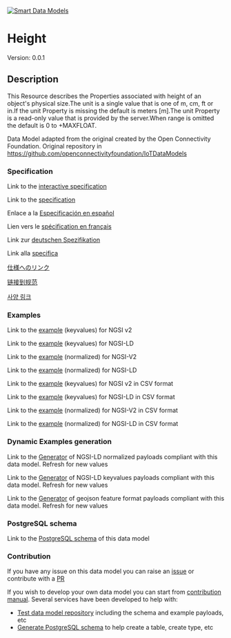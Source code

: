 [![Smart Data Models](https://smartdatamodels.org/wp-content/uploads/2022/01/SmartDataModels_logo.png "Logo")](https://smartdatamodels.org)
# Height
Version: 0.0.1

## Description 

This Resource describes the Properties associated with height of an object's physical size.The unit is a single value that is one of m, cm, ft or in.If the unit Property is missing the default is meters [m].The unit Property is a read-only value that is provided by the server.When range is omitted the default is 0 to +MAXFLOAT.

Data Model adapted from the original created by the Open Connectivity Foundation. Original repository in https://github.com/openconnectivityfoundation/IoTDataModels
### Specification

Link to the [interactive specification](https://swagger.lab.fiware.org/?url=https://smart-data-models.github.io/dataModel.OCF/Height/swagger.yaml)

Link to the [specification](https://github.com/smart-data-models/dataModel.OCF/blob/master/Height/doc/spec.md)

Enlace a la [Especificación en español](https://github.com/smart-data-models/dataModel.OCF/blob/master/Height/doc/spec_ES.md)

Lien vers le [spécification en français](https://github.com/smart-data-models/dataModel.OCF/blob/master/Height/doc/spec_FR.md)

Link zur [deutschen Spezifikation](https://github.com/smart-data-models/dataModel.OCF/blob/master/Height/doc/spec_DE.md)

Link alla [specifica](https://github.com/smart-data-models/dataModel.OCF/blob/master/Height/doc/spec_IT.md)

[仕様へのリンク](https://github.com/smart-data-models/dataModel.OCF/blob/master/Height/doc/spec_JA.md)

[链接到规范](https://github.com/smart-data-models/dataModel.OCF/blob/master/Height/doc/spec_ZH.md)

[사양 링크](https://github.com/smart-data-models/dataModel.OCF/blob/master/Height/doc/spec_KO.md)
### Examples

Link to the [example](https://smart-data-models.github.io/dataModel.OCF/Height/examples/example.json) (keyvalues) for NGSI v2

Link to the [example](https://smart-data-models.github.io/dataModel.OCF/Height/examples/example.jsonld) (keyvalues) for NGSI-LD

Link to the [example](https://smart-data-models.github.io/dataModel.OCF/Height/examples/example-normalized.json) (normalized) for NGSI-V2

Link to the [example](https://smart-data-models.github.io/dataModel.OCF/Height/examples/example-normalized.jsonld) (normalized) for NGSI-LD

Link to the [example](https://github.com/smart-data-models/dataModel.OCF/blob/master/Height/examples/example.json.csv) (keyvalues) for NGSI v2 in CSV format

Link to the [example](https://github.com/smart-data-models/dataModel.OCF/blob/master/Height/examples/example.jsonld.csv) (keyvalues) for NGSI-LD in CSV format

Link to the [example](https://github.com/smart-data-models/dataModel.OCF/blob/master/Height/examples/example-normalized.json.csv) (normalized) for NGSI-V2 in CSV format

Link to the [example](https://github.com/smart-data-models/dataModel.OCF/blob/master/Height/examples/example-normalized.jsonld.csv) (normalized) for NGSI-LD in CSV format
### Dynamic Examples generation

Link to the [Generator](https://smartdatamodels.org/extra/ngsi-ld_generator.php?schemaUrl=https://raw.githubusercontent.com/smart-data-models/dataModel.OCF/master/Height/schema.json&email=info@smartdatamodels.org) of NGSI-LD normalized payloads compliant with this data model. Refresh for new values

Link to the [Generator](https://smartdatamodels.org/extra/ngsi-ld_generator_keyvalues.php?schemaUrl=https://raw.githubusercontent.com/smart-data-models/dataModel.OCF/master/Height/schema.json&email=info@smartdatamodels.org) of NGSI-LD keyvalues payloads compliant with this data model. Refresh for new values

Link to the [Generator](https://smartdatamodels.org/extra/geojson_features_generator.php?schemaUrl=https://raw.githubusercontent.com/smart-data-models/dataModel.OCF/master/Height/schema.json&email=info@smartdatamodels.org) of geojson feature format payloads compliant with this data model. Refresh for new values
### PostgreSQL schema

Link to the [PostgreSQL schema](https://github.com/smart-data-models/dataModel.OCF/blob/master/Height/schema.sql) of this data model
### Contribution

 If you have any issue on this data model you can raise an [issue](https://github.com/smart-data-models/dataModel.OCF/issues)  or contribute with a [PR](https://github.com/smart-data-models/dataModel.OCF/pulls)

 If you wish to develop your own data model you can start from [contribution manual](https://bit.ly/contribution_manual). Several services have been developed to help with: 
 - [Test data model repository](https://smartdatamodels.org/index.php/data-models-contribution-api/) including the schema and example payloads, etc
 - [Generate PostgreSQL schema](https://smartdatamodels.org/index.php/sql-service/) to help create a table, create type, etc